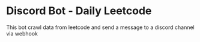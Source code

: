 # Discord Bot - Daily Leetcode

This bot crawl data from leetcode and send a message to a discord channel via webhook